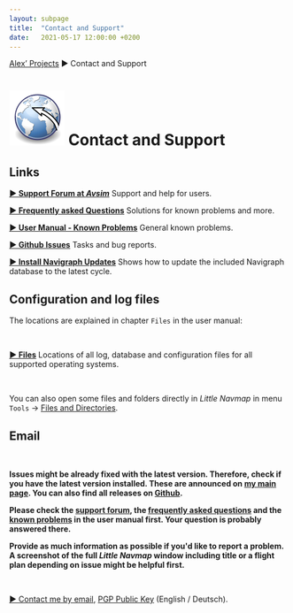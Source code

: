 ```yaml
---
layout: subpage
title:  "Contact and Support"
date:   2021-05-17 12:00:00 +0200
---
```

[Alex’ Projects](index.html) ► Contact and Support

# ![Little Navmap](assets/images/navroute.png) Contact and Support

## Links

[**► Support Forum at _Avsim_**](https://www.avsim.com/forum/780-little-navmap-little-navconnect-little-logbook-support-forum) Support and help for users.

[**► Frequently asked Questions**](littlenavmap-faq.html) Solutions for known problems and more.

[**► User Manual - Known Problems**](https://www.littlenavmap.org/manuals/littlenavmap/release/2.6/en/APPENDIX.html#problems) General known problems.

[**► Github Issues**](https://github.com/albar965/littlenavmap/issues) Tasks and bug reports.

[**► Install Navigraph Updates**](littlenavmap_navigraph.html) Shows how to update the included Navigraph database to the latest cycle.

## Configuration and log files

The locations are explained in chapter `Files` in the user manual:

<br/>

[**► Files**](https://www.littlenavmap.org/manuals/littlenavmap/release/2.6/en/FILES.html) Locations of all log, database and configuration files for all supported operating systems.

<br/>

You can also open some files and folders directly in *Little Navmap* in menu `Tools` -> [Files and Directories](https://www.littlenavmap.org/manuals/littlenavmap/release/2.6/en/MENUS.html#files-and-directories).

## Email

<br/>

**Issues might be already fixed with the latest version. Therefore, check if you have the latest version installed. These are announced on [my main page](index.html).
You can also find all releases on [Github](https://github.com/albar965/littlenavmap/releases).**

**Please check the [support forum](https://www.avsim.com/forum/780-little-navmap-little-navconnect-little-logbook-support-forum),
the [frequently asked questions](littlenavmap-faq.html) and the [known problems](https://www.littlenavmap.org/manuals/littlenavmap/release/2.6/en/APPENDIX.html#problems) in the user manual first. Your question is probably answered there.**

**Provide as much information as possible if you'd like to report a problem.
A screenshot of the full *Little Navmap* window including title or a flight plan depending on issue might be helpful first.**

<br/>

<a href="alex AT littlenavmap DOT org"
   rel="nofollow"
   onclick="this.href='mailto:' + 'alex' + '@' + 'little' + 'nav' + 'map' + '.' + 'org'"
   onmouseleave="this.href='alex AT littlenavmap DOT org'"><span class="bold">► Contact me by email</span></a>,
<a rel="pgpkey" href="alex@littlenavmap.org.pubkey.asc">PGP Public Key</a> (English / Deutsch).

